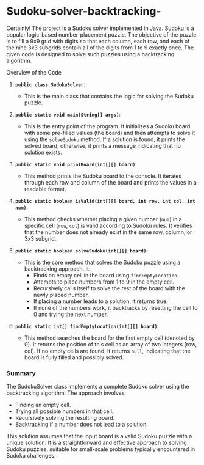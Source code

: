 # Sudoku-solver-backtracking-
Certainly! The project is a Sudoku solver implemented in Java. Sudoku is a popular logic-based number-placement puzzle. The objective of the puzzle is to fill a 9x9 grid with digits so that each column, each row, and each of the nine 3x3 subgrids contain all of the digits from 1 to 9 exactly once. The given code is designed to solve such puzzles using a backtracking algorithm.

Overview of the Code

1. **`public class SudokuSolver`**:
   - This is the main class that contains the logic for solving the Sudoku puzzle.

2. **`public static void main(String[] args)`**:
   - This is the entry point of the program. It initializes a Sudoku board with some pre-filled values (the board) and then attempts to solve it using the `solveSudoku` method. If a solution is found, it prints the solved board; otherwise, it prints a message indicating that no solution exists.

3. **`public static void printBoard(int[][] board)`**:
   - This method prints the Sudoku board to the console. It iterates through each row and column of the board and prints the values in a readable format.

4. **`public static boolean isValid(int[][] board, int row, int col, int num)`**:
   - This method checks whether placing a given number (`num`) in a specific cell (`row`, `col`) is valid according to Sudoku rules. It verifies that the number does not already exist in the same row, column, or 3x3 subgrid.

5. **`public static boolean solveSudoku(int[][] board)`**:
   - This is the core method that solves the Sudoku puzzle using a backtracking approach. It:
     - Finds an empty cell in the board using `findEmptyLocation`.
     - Attempts to place numbers from 1 to 9 in the empty cell.
     - Recursively calls itself to solve the rest of the board with the newly placed number.
     - If placing a number leads to a solution, it returns true.
     - If none of the numbers work, it backtracks by resetting the cell to 0 and trying the next number.

6. **`public static int[] findEmptyLocation(int[][] board)`**:
   - This method searches the board for the first empty cell (denoted by 0). It returns the position of this cell as an array of two integers [row, col]. If no empty cells are found, it returns `null`, indicating that the board is fully filled and possibly solved.

### Summary

The SudokuSolver class implements a complete Sudoku solver using the backtracking algorithm. The approach involves:
- Finding an empty cell.
- Trying all possible numbers in that cell.
- Recursively solving the resulting board.
- Backtracking if a number does not lead to a solution.

This solution assumes that the input board is a valid Sudoku puzzle with a unique solution. It is a straightforward and effective approach to solving Sudoku puzzles, suitable for small-scale problems typically encountered in Sudoku challenges.      
          
